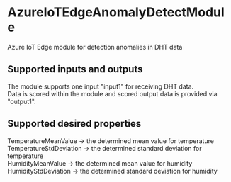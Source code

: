 # AzureIoTEdgeAnomalyDetectModule
Azure IoT Edge module for detection anomalies in DHT data

## Supported inputs and outputs  
The module supports one input "input1" for receiving DHT data.  
Data is scored within the module and scored output data is provided via "output1".  

## Supported desired properties  
TemperatureMeanValue -> the determined mean value for temperature  
TemperatureStdDeviation -> the determined standard deviation for temperature  
HumidityMeanValue -> the determined mean value for humidity  
HumidityStdDeviation -> the determined standard deviation for humidity
